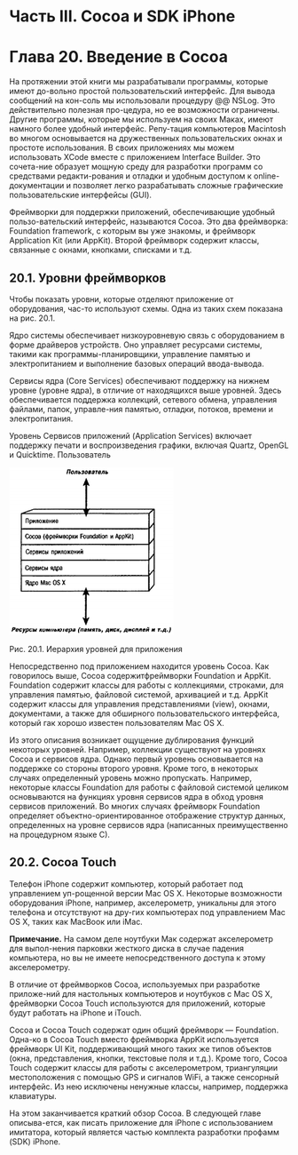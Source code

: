 # Часть III. Cocoa и SDK iPhone
# Глава 20. Введение в Cocoa

На протяжении этой книги мы разрабатывали программы, которые имеют до-вольно простой пользовательский интерфейс. Для вывода сообщений на кон-соль мы использовали процедуру @@ NSLog. Это действительно полезная про-цедура, но ее возможности ограничены. Другие программы, которые мы используем на своих Маках, имеют намного более удобный интерфейс. Репу-тация компьютеров Macintosh во многом основывается на дружественных пользовательских окнах и простоте использования. В своих приложениях мы можем использовать XCode вместе с приложением Interface Builder. Это сочета-ние образует мощную среду для разработки программ со средствами редакти-рования и отладки и удобным доступом к online-документации и позволяет легко разрабатывать сложные графические пользовательские интерфейсы (GUI).

Фреймворки для поддержки приложений, обеспечивающие удобный пользо-вательский интерфейс, называются Cocoa. Это два фреймворка: Foundation framework, с которым вы уже знакомы, и фреймворк Application Kit (или AppKit). Второй фреймворк содержит классы, связанные с окнами, кнопками, списками и т.д.

## 20.1. Уровни фреймворков
Чтобы показать уровни, которые отделяют приложение от оборудования, час-то используют схемы. Одна из таких схем показана на рис. 20.1.

Ядро системы обеспечивает низкоуровневую связь с оборудованием в форме драйверов устройств. Оно управляет ресурсами системы, такими как программы-планировщики, управление памятью и электропитанием и выполнение базовых операций ввода-вывода.

Сервисы ядра (Core Services) обеспечивают поддержку на нижнем уровне (уровне ядра), в отличие от находящихся выше уровней. Здесь обеспечивается поддержка коллекций, сетевого обмена, управления файлами, папок, управле-ния памятью, отладки, потоков, времени и электропитания.

Уровень Сервисов приложений (Application Services) включает поддержку печати и воспроизведения графики, включая Quartz, OpenGL и Quicktime.
Пользователь

![](images/fig20_1.png)

Рис. 20.1. Иерархия уровней для приложения

Непосредственно под приложением находится уровень Cocoa. Как говорилось выше, Cocoa содержитфреймворки Foundation и AppKit. Foundation содержит классы для работы с коллекциями, строками, для управления памятью, файловой системой, архивацией и т.д. AppKit содержит классы для управления представлениями (view), окнами, документами, а также для обширного пользовательского интерфейса, который гак хорошо известен пользователям Mac OS X.

Из этого описания возникает ощущение дублирования функций некоторых уровней. Например, коллекции существуют на уровнях Cocoa и сервисов ядра. Однако первый уровень основывается на поддержке со стороны второго уровня. Кроме того, в некоторых случаях определенный уровень можно пропускать. Например, некоторые классы Foundation для работы с файловой системой целиком основываются на функциях уровня сервисов ядра в обход уровня сервисов приложений. Во многих случаях фреймворк Foundation определяет объектно-ориентированное отображение структур данных, определенных на уровне сервисов ядра (написанных преимущественно на процедурном языке С).

## 20.2. Cocoa Touch
Телефон iPhone содержит компьютер, который работает под управлением уп-рощенной версии Mac OS X. Некоторые возможности оборудования iPhone, например, акселерометр, уникальны для этого телефона и отсутствуют на дру-гих компьютерах под управлением Mac OS X, таких как МасВоок или iMac.

**Примечание.** На самом деле ноутбуки Мак содержат акселерометр для выпол-нения парковки жесткого диска в случае падения компьютера, но вы не имеете непосредственного доступа к этому акселерометру.

В отличие от фреймворков Cocoa, используемых при разработке приложе-ний для настольных компьютеров и ноутбуков с Mac OS X, фреймворки Cocoa Touch используются для приложений, которые будут работать на iPhone и iTouch.

Cocoa и Cocoa Touch содержат один общий фреймворк — Foundation. Одна-ко в Cocoa Touch вместо фреймворка AppKit используется фреймворк UI Kit, поддерживающий много таких же типов объектов (окна, представления, кнопки, текстовые поля и т.д.). Кроме того, Cocoa Touch содержит классы для работы с акселерометром, триангуляции местоположения с помощью GPS и сигналов WiFi, а также сенсорный интерфейс. Из нею исключены ненужные классы, например, поддержка клавиатуры.

На этом заканчивается краткий обзор Cocoa. В следующей главе описыва-ется, как писать приложение для iPhone с использованием имитатора, который является частью комплекта разработки профамм (SDK) iPhone.